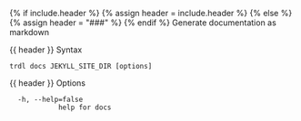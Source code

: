 {% if include.header %}
{% assign header = include.header %}
{% else %}
{% assign header = "###" %}
{% endif %}
Generate documentation as markdown

{{ header }} Syntax

```shell
trdl docs JEKYLL_SITE_DIR [options]
```

{{ header }} Options

```shell
  -h, --help=false
            help for docs
```

